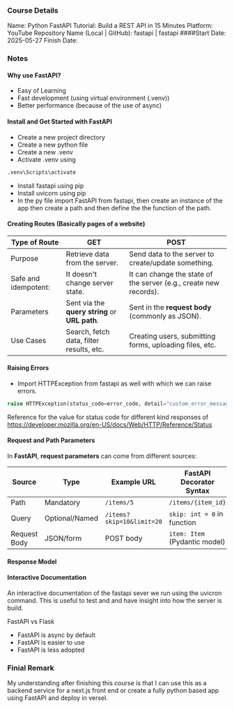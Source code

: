 ### Course Details

Name: Python FastAPI Tutorial: Build a REST API in 15 Minutes
Platform: YouTube
Repository Name (Local | GitHub): fastapi | fastapi
####Start Date: 2025-05-27
Finish Date:
### Notes
#### Why use FastAPI?
- Easy of Learning
- Fast development (using virtual environment (.venv))
- Better performance (because of the use of async)
#### Install and Get Started with FastAPI
- Create a new project directory
- Create a new python file
- Create a new .venv
- Activate .venv using
```sh
.venv\Scripts\activate
```
- Install fastapi using pip
- Install uvicorn using pip
- In the py file import FastAPI from fastapi, then create an instance of the app then create a path and then define the the function of the path.
#### Creating Routes (Basically pages of a website)

| Type of Route        | GET                                            | POST                                                              |
| -------------------- | ---------------------------------------------- | ----------------------------------------------------------------- |
| Purpose              | Retrieve data from the server.                 | Send data to the server to create/update something.               |
| Safe and idempotent: | It doesn't change server state.                | It can change the state of the server (e.g., create new records). |
| Parameters           | Sent via the **query string** or **URL path**. | Sent in the **request body** (commonly as JSON).                  |
| Use Cases            | Search, fetch data, filter results, etc.       | Creating users, submitting forms, uploading files, etc.           |

#### Raising Errors
- Import HTTPException from fastapi as well with which we can raise errors.
```py
raise HTTPException(status_code=error_code, detail="custom_error_message)
```

Reference for the value for status code for different kind responses of
https://developer.mozilla.org/en-US/docs/Web/HTTP/Reference/Status
#### Request and Path Parameters
In **FastAPI**, **request parameters** can come from different sources:

| Source       | Type           | Example URL               | FastAPI Decorator Syntax      |     |
| ------------ | -------------- | ------------------------- | ----------------------------- | --- |
| Path         | Mandatory      | `/items/5`                | `/items/{item_id}`            |     |
| Query        | Optional/Named | `/items?skip=10&limit=20` | `skip: int = 0` in function   |     |
| Request Body | JSON/form      | POST body                 | `item: Item` (Pydantic model) |     |

#### Response Model
#### Interactive Documentation
An interactive documentation of the fastapi sever we run using the uvicron command. This is useful to test and and have insight into how the server is build.

FastAPI vs Flask
- FastAPI is async by default
- FastAPI is easier to use
- FastAPI is less adopted 
### Finial Remark
My understanding after finishing this course is that I can use this as a backend service for a next.js front end or  create a fully python based app using FastAPI and deploy in versel.